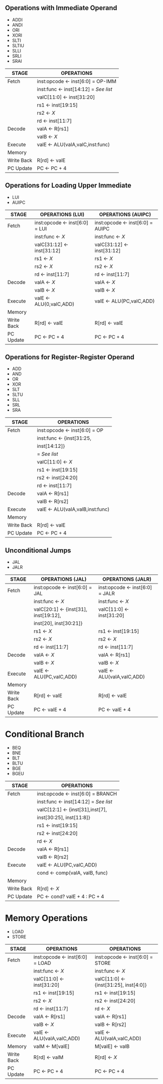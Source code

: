 ## Operations with Immediate Operand
- ADDI
- ANDI 
- ORI
- XORI
- SLTI
- SLTIU
- SLLI
- SRLI
- SRAI

| STAGE         | OPERATIONS                               |
|-------------- | ---------------------------------------- |
| Fetch         | inst:opcode <- inst[6:0] = OP-IMM        |
|               | inst:func   <- inst[14:12] = *See list*  |
|               | valC[11:0]  <- inst[31:20]               |
|               | rs1         <- inst[19:15]               |
|               | rs2         <- *X*                       |
|               | rd          <- inst[11:7]                |
| Decode        | valA        <- R[rs1]                    |
|               | valB        <- *X*                       |
| Execute       | valE        <- ALU(valA,valC,inst:func)  |
| Memory        |                                          |
| Write Back    | R[rd]       <- valE                      |
| PC Update     | PC          <- PC + 4                    |

## Operations for Loading Upper Immediate
- LUI
- AUIPC

| STAGE         | OPERATIONS (LUI)                         | OPERATIONS (AUIPC)                       |
|-------------- | ---------------------------------------- | ---------------------------------------- |
| Fetch         | inst:opcode <- inst[6:0] = LUI           | inst:opcode <- inst[6:0] = AUIPC         |
|               | inst:func   <- *X*                       | inst:func   <- *X*                       |
|               | valC[31:12] <- inst[31:12]               | valC[31:12] <- inst[31:12]               |
|               | rs1         <- *X*                       | rs1         <- *X*                       |
|               | rs2         <- *X*                       | rs2         <- *X*                       |
|               | rd          <- inst[11:7]                | rd          <- inst[11:7]                |
| Decode        | valA        <- *X*                       | valA        <- *X*                       |
|               | valB        <- *X*                       | valB        <- *X*                       |
| Execute       | valE        <- ALU(0,valC,ADD)           | valE        <- ALU(PC,valC,ADD)          |
| Memory        |                                          |                                          |
| Write Back    | R[rd]       <- valE                      | R[rd]       <- valE                      |
| PC Update     | PC          <- PC + 4                    | PC          <- PC + 4                    |

## Operations for Register-Register Operand 
- ADD
- AND 
- OR
- XOR
- SLT
- SLTU
- SLL
- SRL
- SRA

| STAGE         | OPERATIONS                               |
|-------------- | ---------------------------------------- |
| Fetch         | inst:opcode <- inst[6:0] = OP            |
|               | inst:func   <- {inst[31:25,              | 
|               |                 inst[14:12]}             | 
|               |                 = *See list*             |
|               | valC[11:0]  <- *X*                       |
|               | rs1         <- inst[19:15]               |
|               | rs2         <- inst[24:20]               |
|               | rd          <- inst[11:7]                |
| Decode        | valA        <- R[rs1]                    |
|               | valB        <- R[rs2]                    |
| Execute       | valE        <- ALU(valA,valB,inst:func)  |
| Memory        |                                          |
| Write Back    | R[rd]       <- valE                      |
| PC Update     | PC          <- PC + 4                    |

## Unconditional Jumps
- JAL
- JALR

| STAGE         | OPERATIONS (JAL)                         | OPERATIONS (JALR)                        |
|-------------- | ---------------------------------------- | ---------------------------------------- |
| Fetch         | inst:opcode <- inst[6:0] = JAL           | inst:opcode <- inst[6:0] = JALR          |
|               | inst:func   <- *X*                       | inst:func   <- *X*                       | 
|               | valC[20:1]  <- {inst[31], inst[19:12],   | valC[11:0]  <- inst[31:20]               |
|               |                 inst[20], inst[30:21]}   |                                          |
|               | rs1         <- *X*                       | rs1         <- inst[19:15]               |
|               | rs2         <- *X*                       | rs2         <- *X*                       |
|               | rd          <- inst[11:7]                | rd          <- inst[11:7]                |
| Decode        | valA        <- *X*                       | valA        <- R[rs1]                    |
|               | valB        <- *X*                       | valB        <- *X*                       |
| Execute       | valE        <- ALU(PC,valC,ADD)          | valE        <- ALU(valA,valC,ADD)        |
| Memory        |                                          |                                          |
| Write Back    | R[rd]       <- valE                      | R[rd]       <- valE                      |
| PC Update     | PC          <- valE + 4                  | PC          <- valE + 4                  |

# Conditional Branch
- BEQ
- BNE
- BLT 
- BLTU
- BGE
- BGEU

| STAGE         | OPERATIONS                                 |
|-------------- | ------------------------------------------ |
| Fetch         | inst:opcode <- inst[6:0] = BRANCH          |
|               | inst:func   <- inst[14:12] = *See list*    |
|               | valC[12:1]  <- {inst[31],inst[7],          |
|               |                 inst[30:25], inst[11:8]}   |
|               | rs1         <- inst[19:15]                 |
|               | rs2         <- inst[24:20]                 |
|               | rd          <- *X*                         |
| Decode        | valA        <- R[rs1]                      |
|               | valB        <- R[rs2]                      |
| Execute       | valE        <- ALU(PC,valC,ADD)            |
|               | cond        <- comp(valA, valB, func)      |
| Memory        |                                            |
| Write Back    | R[rd]       <- *X*                         |
| PC Update     | PC          <- cond? valE + 4 : PC + 4     |

# Memory Operations
- LOAD
- STORE

| STAGE         | OPERATIONS                               | OPERATIONS                                 |
|-------------- | ---------------------------------------- | ------------------------------------------ |
| Fetch         | inst:opcode <- inst[6:0] = LOAD          | inst:opcode <- inst[6:0] = STORE           |
|               | inst:func   <- *X*                       | inst:func   <- *X*                         |
|               | valC[11:0]  <- inst[31:20]               | valC[11:0]  <- {inst[31:25], inst[4:0]}    |
|               | rs1         <- inst[19:15]               | rs1         <- inst[19:15]                 |
|               | rs2         <- *X*                       | rs2         <- inst[24:20]                 |
|               | rd          <- inst[11:7]                | rd          <- *X*                         |
| Decode        | valA        <- R[rs1]                    | valA        <- R[rs1]                      |
|               | valB        <- *X*                       | valB        <- R[rs2]                      |
| Execute       | valE        <- ALU(valA,valC,ADD)        | valE        <- ALU(valA,valC,ADD)          |
| Memory        | valM        <- M[valE]                   | M[valE]     <- valB                        |
| Write Back    | R[rd]       <- valM                      | R[rd]       <- *X*                         |
| PC Update     | PC          <- PC + 4                    | PC          <- PC + 4                      |
